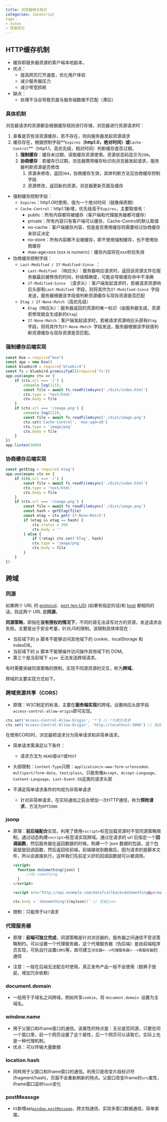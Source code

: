 ```yaml
---
title: 浏览器相关知识
categories: JavaScript
tags： 
- notes
- 性能优化
---
```


## HTTP缓存机制

- 缓存即服务器资源的客户端本地副本。
- 优点：
  - 提高网页打开速度，优化用户体验
  - 减少服务器压力
  - 减少带宽损耗
- 缺点：
  - 处理不当会导致页面与服务端数据不匹配（滞后）

### 具体机制

浏览器请求的资源都会根据缓存规则进行存储，浏览器进行资源请求时：

1. 查看是否有该资源缓存，若不存在，则向服务器发起资源请求
2. 缓存存在，根据控制字段**`Expires`**（http1.0，绝对时间）或**`Cache-Control`**（http1.1，高优先级，相对时间）判断缓存是否过期。
   1. **强制缓存**：缓存未过期，读取缓存资源使用。资源状态码显示为`200`。
   2. **协商缓存**：若缓存已过期，浏览器携带缓存标识向浏览器发起请求，服务器判断资源是否修改
      1. 资源未修改，返回`304`，协商缓存生效，具体判断方法见协商缓存控制字段
      2. 资源修改，返回新的资源，浏览器更新页面及缓存

- 强制缓存控制字段：
  - `Expires`：http1.0时使用，值为一个绝对时间（就像保质期）
  - `Cache-Control`：http1.1新增，优先级高于`Expires`，主要取值有：
    - public：所有内容都将被缓存（客户端和代理服务器都可缓存）
    - private：所有内容只有客户端可以缓存，Cache-Control的默认取值
    - no-cache：客户端缓存内容，但是是否使用缓存则需要经过协商缓存来验证决定
    - no-store：所有内容都不会被缓存，即不使用强制缓存，也不使用协商缓存
    - max-age=xxx (xxx is numeric)：缓存内容将在xxx秒后失效
- 协商缓存控制字段：
  - `Last-Modified / If-Modified-Since `：
    - `Last-Modified `（响应头）：服务器响应请求时，返回该资源文件在服务器最后被修改的时间，秒级精确度，可能会导致缓存命中不准确
    - `If-Modified-Since `（请求头）：客户端发起请求时，若被请求资源响应头部有`Last-Modified `字段，则将其作为`If-Modified-Since `字段发送，服务器根据该字段值判断资源缓存与现存资源是否匹配
  - `Etag / If-None-Match`（高优先级）
    - `Etag`（响应头）：服务器返回的资源的唯一标识（由服务器生成，资源若修改就会生成新的`Etag`）
    - `If-None-Match`：客户端发起请求时，若被请求资源响应头部有`Etag `字段，则将其作为`If-None-Match `字段发送，服务器根据该字段值判断资源缓存与现存资源是否匹配。

### 强制缓存后端实现

```js
const Koa = require("koa")
const app = new Koa()
const bluebird = require('bluebird')
const fs = bluebird.promisifyAll(require('fs'))
app.use(async ctx => {
    if (ctx.url === '/') {
        console.log(111);
        const file = await fs.readFileAsync('./dist/index.html')
        ctx.type = 'text/html'
        ctx.body = file
    }
    if (ctx.url === '/image.png') {
        console.log(222);
        const file = await fs.readFileAsync('./dist/image.png')
        ctx.set('Cache-Control', 'max-age=10')
        ctx.type = 'image/png'
        ctx.body = file
    }
})
app.listen(3000)
```

### 协商缓存后端实现

```js
const getEtag = require('etag')
app.use(async ctx => {
    if (ctx.url === '/') {
        const file = await fs.readFileAsync('./dist/index.html')
        ctx.type = 'text/html'
        ctx.body = file
    }
    if (ctx.url === '/image.png') {
        const file = await fs.readFileAsync('./dist/image.png')
        const hash = getEtag(file)
        const etag = ctx.get('If-None-Match')
        if (etag && etag == hash) {
            ctx.status = 304
            ctx.body = ''
        } else {
            if (!etag) ctx.set('ETag', hash)
            ctx.type = 'image/png'
            ctx.body = file
        }
    }
})
```

## 跨域

### 同源

如果两个 URL 的 [protocol](https://developer.mozilla.org/zh-CN/docs/Glossary/Protocol)、[port (en-US)](https://developer.mozilla.org/en-US/docs/Glossary/Port) (如果有指定的话)和 [host](https://developer.mozilla.org/zh-CN/docs/Glossary/Host) 都相同的话，则这两个 URL 是**同源**。

**同源策略**，即指在**没有授权的情况下**，不同的源无法读写对方的资源，发送请求会失败。主要是出于安全考量，针对JS的限制。该限制具体体现在：
- 当前域下的 js 脚本不能够访问其他域下的 cookie、localStorage 和 indexDB。
- 当前域下的 js 脚本不能够操作访问操作其他域下的 DOM。
- 第三个是当前域下 `ajax `无法发送跨域请求。


有时需要突破同源策略的限制，实现不同源资源的交互，称为**跨域**。

跨域的主要实现方式如下。

### 跨域资源共享（CORS）

- 原理：W3C制定的标准，主要在**服务端实现**的跨域。设置响应头部字段`access-control-allow-origin`即可实现。

```js
ctx.set('Access-Control-Allow-Origin', '*') // *代表任意源
ctx.set('Access-Control-Allow-Origin', 'http://localhost:3000') // 指定源
```

在使用CORS时，浏览器把请求分为简单请求和非简单请求。

- 简单请求需满足以下条件：

  - 请求方法为 `HEAD`或`GET`或`POST`
- 头部限制：`Content-Type`只限：`application/x-www-form-urlencoded`、`multipart/form-data`、`text/plain`，只能有像`Accept`、`Accept-Language`、`Content-Language`、`Last-Event-ID`这类的请求头部
- 不满足简单请求条件的均视为非简单请求
  - 针对非简单请求，在实际通信之前会增加一次HTTP通信，称为**预检请求**，方法为`OPTIONS`

### jsonp

- 原理：**前后端配合**实现，利用了使用`<script>`标签加载资源时不受同源策略限制。通过动态构建`<script>`标签请实现跨域。通过在请求的 url 后指定一个**回调函数**，然后服务器在返回数据的时候，构建一个 json 数据的包装，这个包装就是回调函数，然后返回给前端，前端接收到数据后，因为请求的是脚本文件，所以会直接执行，这样我们先前定义好的回调函数就可以被调用。

  ```html
  <script>
  	function doSomething(json) {
      	//do something
  	}
  </script>
  
  <script src="http://api.example.com/data?callback=doSomething&parma=a"></script>
  ```

  ```js
  ctx.body = `doSomething(${myJson})` // 包装json
  ```

- 限制：只能用于`GET`请求

### 代理服务器

- 原理：**前端可独立完成**，同源策略是针对浏览器的，服务器之间通信不受该策略制约。可以设置一个代理服务器，这个代理服务器（伪后端）是由前端程序员实现，可执自行设置`CORS`等，故可建立`浏览器<-->代理服务器<-->真服务器`的通信

- 注意：一般在后端无法配合时使用，真正发布产品一般不会使用（脱裤子放屁，增加冗余依赖）

### document.domain

- 一般用于子域名之间跨域，例如共享`cookie`，将 `document.domain `设置为主域名。

### window.name

- 用于父窗口和iframe窗口的通信。该属性的特点是：无论是否同源，只要在同一个窗口里，前一个网页设置了这个属性，后一个网页可以读取它。实际上也是一种代理机制。
- 优点：可以传输大量数据

### location.hash

- 同样用于父窗口和iframe窗口的通信。利用只是改变片段标识符(fragment/hash)，页面不会重新刷新的特点。父窗口改变iframe的`src`属性，iframe窗口监听`hash`变化

### postMeassge

- `h5`新增api[`window.postMessage`](https://developer.mozilla.org/zh-CN/docs/Web/API/Window/postMessage)，跨文档通信，实现多窗口数据通信，简单直接。





